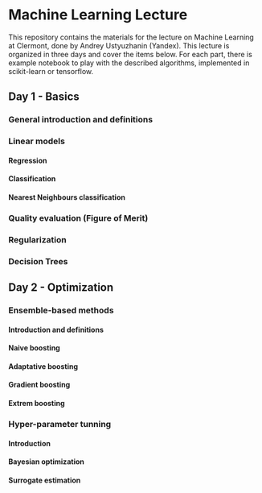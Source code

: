 # Machine Learning Lecture

This repository contains the materials for the lecture on Machine Learning at Clermont, done by Andrey Ustyuzhanin (Yandex). This lecture is organized in three days and cover the items below. For each part, there is example notebook to play with the described algorithms, implemented in scikit-learn or tensorflow.


## Day 1 - Basics


### General introduction and definitions


### Linear models

#### Regression

#### Classification

#### Nearest Neighbours classification


### Quality evaluation (Figure of Merit)


### Regularization


### Decision Trees




## Day 2 - Optimization


### Ensemble-based methods

#### Introduction and definitions

#### Naive boosting

#### Adaptative boosting

#### Gradient boosting

#### Extrem boosting


### Hyper-parameter tunning

#### Introduction

#### Bayesian optimization

#### Surrogate estimation
